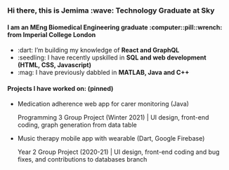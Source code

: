 <h3>Hi there, this is Jemima :wave: Technology Graduate at Sky</h3>
<h4>I am an MEng Biomedical Engineering graduate :computer::pill::wrench: from Imperial College London</h4>

<ul>
  <li>:dart: I’m building my knowledge of <b>React and GraphQL</b></li>
  <li>:seedling: I have recently upskilled in <b>SQL and web development (HTML, CSS, Javascript)</b></li>
  <li>:mag: I have previously dabbled in <b>MATLAB, Java and C++</b></li>
</ul>

<h4>Projects I have worked on: (pinned)</h4>
<ul>
  <li>Medication adherence web app for carer monitoring (Java)</li>
  <p>Programming 3 Group Project (Winter 2021) | UI design, front-end coding, graph generation from data table</p>
  <li>Music therapy mobile app with wearable (Dart, Google Firebase)</li>
  <p>Year 2 Group Project (2020-21) | UI design, front-end coding and bug fixes, and contributions to databases branch</p>
</ul>
